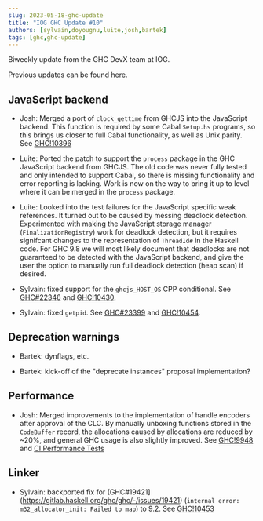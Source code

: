 ```yaml
---
slug: 2023-05-18-ghc-update
title: "IOG GHC Update #10"
authors: [sylvain,doyougnu,luite,josh,bartek]
tags: [ghc,ghc-update]
---
```


Biweekly update from the GHC DevX team at IOG.

Previous updates can be found [here](https://engineering.iog.io/tags/ghc-update).

## JavaScript backend

- Josh: Merged a port of `clock_gettime` from GHCJS into the JavaScript backend. This
function is required by some Cabal `Setup.hs` programs, so this brings us closer to
full Cabal functionality, as well as Unix parity.
See [GHC!10396](https://gitlab.haskell.org/ghc/ghc/-/merge_requests/10396)

- Luite: Ported the patch to support the `process` package in the GHC JavaScript
backend from GHCJS. The old code was never fully tested and only intended to support
Cabal, so there is missing functionality and error reporting is lacking. Work is
now on the way to bring it up to level where it can be merged in the `process` package.

- Luite: Looked into the test failures for the JavaScript specific weak references.
It turned out to be caused by messing deadlock detection. Experimented with making
the JavaScript storage manager (`FinalizationRegistry`) work for deadlock detection,
but it requires signifcant changes to the representation of `ThreadId#` in the Haskell
code. For GHC 9.8 we will most likely document that deadlocks are not guaranteed to
be detected with the JavaScript backend, and give the user the option to manually run
full deadlock detection (heap scan) if desired.

- Sylvain: fixed support for the `ghcjs_HOST_OS` CPP conditional.
See [GHC#22346](https://gitlab.haskell.org/ghc/ghc/-/issues/23346)
and [GHC!10430](https://gitlab.haskell.org/ghc/ghc/-/merge_requests/10430).

- Sylvain: fixed `getpid`. See [GHC#23399](https://gitlab.haskell.org/ghc/ghc/-/issues/23399) and [GHC!10454](https://gitlab.haskell.org/ghc/ghc/-/merge_requests/10454).

## Deprecation warnings

- Bartek: dynflags, etc.

- Bartek: kick-off of the "deprecate instances" proposal implementation?

## Performance

- Josh: Merged improvements to the implementation of handle encoders after approval of
the CLC. By manually unboxing functions stored in the `CodeBuffer` record, the
allocations caused by allocations are reduced by ~20%, and general GHC usage is also
slightly improved.
See [GHC!9948](https://gitlab.haskell.org/ghc/ghc/-/merge_requests/9948)
and [CI Performance Tests](https://gitlab.haskell.org/ghc/ghc/-/jobs/1514795#L6775)

## Linker

- Sylvain: backported fix for (GHC#19421](https://gitlab.haskell.org/ghc/ghc/-/issues/19421) (`internal error: m32_allocator_init: Failed to map`) to 9.2. See [GHC!10453](https://gitlab.haskell.org/ghc/ghc/-/merge_requests/10453)
